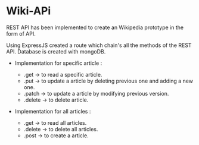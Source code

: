 # Wiki-APi
REST API has been implemented to create an Wikipedia prototype in the form of API.

Using ExpressJS created a route which chain's all the methods of the REST API.
Database is created with mongoDB.

* Implementation for specific article :
  * .get -> to read a specific article.
  * .put -> to update a article by deleting previous one and adding a new one.
  * .patch -> to update a article by modifying previous version.
  * .delete -> to delete article.
  
* Implementation for all articles :
  * .get -> to read all articles.
  * .delete -> to delete all articles.
  * .post -> to create a article.


